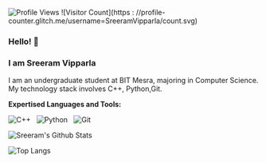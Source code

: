![Profile Views](https://komarev.com/ghpvc/?username=SreeramVipparla&color=blue)
![Visitor Count](https : //profile-counter.glitch.me/username=SreeramVipparla/count.svg)

### Hello! 👋
### I am Sreeram Vipparla 


I am an undergraduate student at BIT Mesra, majoring in Computer Science. My technology stack involves  C++, Python,Git.

**Expertised Languages and Tools:** 


![C++](https://img.shields.io/badge/-C%2B%2B-important?logo=c%2B%2B&style=social)&nbsp;&nbsp;
![Python](https://img.shields.io/badge/-Python-black?logo=Python&style=social)&nbsp;&nbsp;
![Git](https://img.shields.io/badge/-Git-black?logo=git&style=social)&nbsp;&nbsp;

![Sreeram's Github Stats](https://github-readme-stats.vercel.app/api?username=sreeramvipparla&count_private=true&show_icons=true&include_all_commits=true)

![Top Langs](https://github-readme-stats.vercel.app/api/top-langs/?username=sreeramvipparla&hide=TeX&layout=compact)

